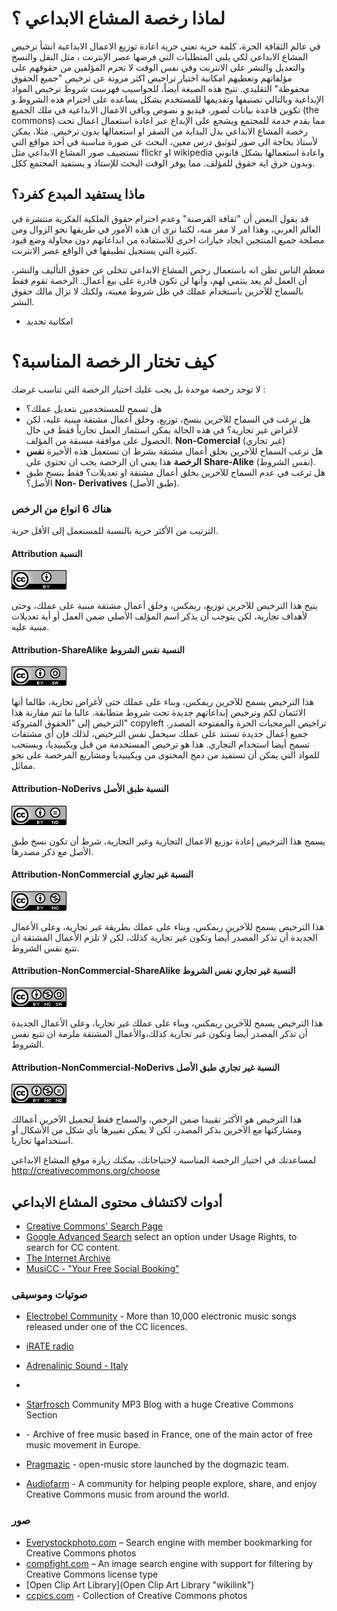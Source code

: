 # لماذا رخصة المشاع الابداعي ؟ #

في عالم الثقافة الحرة، كلمة حرية تعني حرية اعادة توزيع الاعمال الابداعية
انشأ ترخيص المشاع الابداعي لكي يلبي المتطلبات التي فرضها عصر الإنترنت ، مثل النقل والنسخ والتعديل والنشر على الانترنت وفي نفس الوقت لا تحرم المؤلفين من حقوقهم على مؤلفاتهم وتعطيهم امكانية اختيار تراخيص اكثر مرونة عن ترخيص "جميع الحقوق محفوظة" التقليدي.
تتيح هذه الصيغة أيضاً، للحواسيب فهرست شروط ترخيص المواد الإبداعية وبالتالي تصنيفها وتقديمها للمستخدم بشكل يساعده على احترام هذه الشروط.و تكوين قاعدة بيانات لصور، فيديو و نصوص وباقي الاعمال الابداعية في ملك الجميع (the commons) مما يقدم خدمة للمجتمع ويشجع على الإبداع
عبر اعادة استعمال اعمال تحت رخصة المشاع الابداعي بدل البداية من الصفر او استعمالها بدون ترخيص.
مثلا، يمكن لأستاذ بحاجة الى صور لتوثيق درس معين، البحث عن صورة مناسبة في أحد مواقع التي تستضيف صور المشاع الابداعي مثل flickr او wikipedia
واعادة استعمالها بشكل قانوني وبدون خرق اية حقوق للمؤلف. مما يوفر الوقت البحث للإستاذ و يستفيد المجتمع ككل.

ماذا يستفيد المبدع كفرد؟
------------------------

قد يقول البعض أن "ثقافة القرصنة" وعدم احترام حقوق الملكية الفكرية منتشرة في العالم العربي، وهذا امر لا مفر منه، لكننا نرى ان هذه الأمور
في طريقها نحو الزوال ومن مصلحة جميع المنتجين ايجاد خيارات اخرى للاستفادة من ابداعاتهم دون محاولة وضع قيود كثيرة التي يستحيل تطبيقها في الواقع عصر الانترنت.

معظم الناس تظن انه باستعمال رخص المشاع الابداعي تتخلى عن حقوق التأليف والنشر، أن العمل لم يعد ينتمي لهم، وأنها لن تكون قادرة على بيع أعمال.
الرخصة تقوم فقط بالسماح للآخرين باستخدام عملك في ظل شروط معينة، ولكنك لا تزال مالك حقوق النشر.

* امكانية تحديد 

# كيف تختار الرخصة المناسبة؟ #

لا توجد رخصة موحدة بل يجب عليك اختيار الرخصة التي تناسب غرضك :
* هل تسمح للمستخدمين بتعديل عملك؟
* هل ترغب في السماح للآخرين بنسخ، توزيع، وخلق أعمال مشتقة مبنية عليه، لكن لأغراض غير تجارية؟ في هذه الحالة يمكن استثمار العمل تجارياً فقط في حال الحصول على موافقة مسبقة من المؤلف. **Non-Comercial** (غير تجاري)
* هل ترغب السماح للآخرين بخلق أعمال مشتقة بشرط ان تستعمل هذه الأخيرة **نفس الرخصة** هذا يعني ان الرخصة يجب ان تحتوي على **Share-Alike** (نفس الشروط).
*  هل ترغب في عدم السماح للآخرين بخلق أعمال مشتقة او تعديلات؟ فقط بنسخ طبق الأصل؟ **Non- Derivatives** (طبق الأصل).

### هناك 6 انواع من الرخص ###

الترتيب من الأكثر حرية بالنسبة للمستعمل إلى الأقل حرية.

#### Attribution النسبة ####

 ![Licenses](Attribution.png)
 
يتيح هذا الترخيص للآخرين توزيع، ريمكس،  وخلق أعمال مشتقة مبنية على عملك، وحتى لأهداف تجارية، لكن يتوجب أن يذكر اسم المؤلف الأصلي ضمن العمل أو أية تعديلات مبنية عليه.

#### Attribution-ShareAlike النسبة نفس الشروط ####

 ![Licenses](Attribution-ShareAlike.png)

هذا الترخيص يسمح للآخرين ريمكس، وبناء على عملك حتى لأغراض تجارية، طالما أنها الائتمان لكم وترخيص إبداعاتهم جديدة تحت شروط متطابقة. غالبا ما تتم مقارنة هذا الترخيص إلى "الحقوق المتروكة" copyleft  تراخيص البرمجيات الحرة والمفتوحة المصدر. جميع أعمال جديدة تستند على عملك سيحمل نفس الترخيص، لذلك فإن أي مشتقات تسمح أيضا استخدام التجاري. هذا هو ترخيص المستخدمة من قبل ويكيبيديا، ويستحب للمواد التي يمكن أن تستفيد من دمج المحتوى من ويكيبيديا ومشاريع المرخصة على نحو مماثل.

#### Attribution-NoDerivs النسبة طبق الأصل ####

 ![Licenses](Attribution-NoDerivs.png)

يسمح هذا الترخيص إعادة توزيع الاعمال التجارية وغير التجارية، شرط أن تكون نسخ طبق الأصل مع ذكر مصدرها.

#### Attribution-NonCommercial النسبة غير تجاري ####

 ![Licenses](Attribution-NonCommercial.png)

هذا الترخيص يسمح للآخرين ريمكس، وبناء على عملك بطريقة غير تجارية، وعلى الأعمال الجديدة أن تذكر المصدر أيضا وتكون غير تجارية كذلك، لكن لا تلزم
الأعمال المشتقة ان تتبع نفس الشروط.

#### Attribution-NonCommercial-ShareAlike النسبة غير تجاري نفس الشروط ####

 ![Licenses](Attribution-NonCommercial-ShareAlike.png)

هذا الترخيص يسمح للآخرين ريمكس، وبناء على عملك غير تجاريا،  وعلى الأعمال الجديدة أن تذكر المصدر أيضا وتكون غير تجارية كذلك،والأعمال المشتقة ملزمة ان تتبع نفس الشروط.

#### Attribution-NonCommercial-NoDerivs  النسبة غير تجاري طبق الأصل ####

 ![Licenses](Attribution-NonCommercial-NoDerivs.png)

هذا الترخيص هو الأكثر تقييدا ضمن الرخص، والسماح فقط لتحميل الآخرين أعمالك ومشاركتها مع الآخرين بذكر المصدر، لكن لا يمكن تغييرها بأي شكل من الأشكال أو استخدامها تجاريا.

لمساعدتك في اختيار الرخصة المناسبة لإحتياجاتك، يمكنك زيارة موقع المشاع الابداعي <http://creativecommons.org/choose>

أدوات لاكتشاف محتوى المشاع الابداعي
---------------------------------

-   [Creative Commons' Search Page](http://search.creativecommons.org/)
-   [Google Advanced Search](http://www.google.com/advanced_search) 
    select an option under Usage Rights, to search for CC content.
-   [The Internet Archive](http://www.archive.org)
-   [MusiCC - "Your Free Social Booking"](http://musicc.corank.com)

### صوتيات وموسيقى

-   [Electrobel Community](http://www.electrobel.be/) - More than 10,000
    electronic music songs released under one of the CC licences.
-   [iRATE radio](http://irate.sourceforge.net/)
-   [Adrenalinic Sound - Italy](http://www.adrenalinicsound.com/)
-   <Gnomoradio>
-   [Starfrosch](http://starfrosch.ch/) Community MP3 Blog with a huge
    Creative Commons Section

-   <Dogmazic> - Archive of free music based in France, one of the main
    actor of free music movement in Europe.
-   [Pragmazic](http://www.pragmazic.net/) - open-music store launched
    by the dogmazic team.
-   [Audiofarm](http://www.audiofarm.org) - A community for helping
    people explore, share, and enjoy Creative Commons music from around
    the world.

### صور

-   [Everystockphoto.com](http://www.everystockphoto.com/) – Search
    engine with member bookmarking for Creative Commons photos
-   [compfight.com](http://www.compfight.com/) – An image search engine
    with support for filtering by Creative Commons license type
-   [Open Clip Art Library](Open Clip Art Library "wikilink")
-   [ccpics.com](http://www.ccpics.com/) - Collection of Creative
    Commons photos

